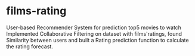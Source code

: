 # films-rating
User-based Recommender System for prediction top5 movies to watch 
Implemented Collaborative Filtering on dataset with films'ratings, found Similarity between users and built a Rating prediction function to calculate the rating forecast.
